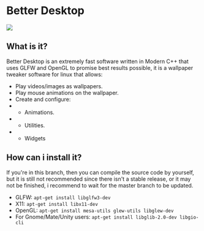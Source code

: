 # Better Desktop
<img src="https://travis-ci.com/therealcain/Animated-Wallpaper-For-Linux.svg">

## What is it?
Better Desktop is an extremely fast software written in Modern C++ that uses GLFW and OpenGL to promise best results possible, it is a wallpaper tweaker software for linux that allows:
- Play videos/images as wallpapers.
- Play mouse animations on the wallpaper.
- Create and configure:
- * Animations.
- * Utilities.
- * Widgets

## How can i install it?
If you're in this branch, then you can compile the source code by yourself, but it is still not recommended since there isn't a stable release, or it may not be finished, i recommend to wait for the master branch to be updated.

- GLFW:   `apt-get install libglfw3-dev`
- X11:    `apt-get install libx11-dev`
- OpenGL: `apt-get install mesa-utils glew-utils libglew-dev`
- For Gnome/Mate/Unity users: `apt-get install libglib-2.0-dev libgio-cli`
